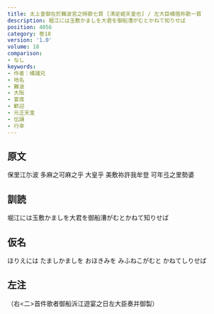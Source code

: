 ```yaml
---
title: 太上皇御在於難波宮之時歌七首 [清足姫天皇也] / 左大臣橘宿祢歌一首
description: 堀江には玉敷かましを大君を御船漕がむとかねて知りせば
position: 4056
category: 巻18
version: '1.0'
volume: 18
comparison:
- なし
keywords:
- 作者：橘諸兄
- 地名
- 難波
- 大阪
- 宴席
- 歓迎
- 元正天皇
- 伝誦
- 行幸
---
```


## 原文

保里江尓波 多麻之可麻之乎 大皇乎 美敷祢許我牟登 可年弖之里勢婆

## 訓読

堀江には玉敷かましを大君を御船漕がむとかねて知りせば

## 仮名

ほりえには たましかましを おほきみを みふねこがむと かねてしりせば

## 左注

（右<二>首件歌者御船泝江遊宴之日左大臣奏并御製）
